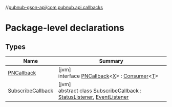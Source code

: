 //[pubnub-gson-api](../../index.md)/[com.pubnub.api.callbacks](index.md)

# Package-level declarations

## Types

| Name | Summary |
|---|---|
| [PNCallback](-p-n-callback/index.md) | [jvm]<br>interface [PNCallback](-p-n-callback/index.md)&lt;[X](-p-n-callback/index.md)&gt; : [Consumer](https://docs.oracle.com/javase/8/docs/api/java/util/function/Consumer.html)&lt;[T](https://docs.oracle.com/javase/8/docs/api/java/util/function/Consumer.html)&gt; |
| [SubscribeCallback](-subscribe-callback/index.md) | [jvm]<br>abstract class [SubscribeCallback](-subscribe-callback/index.md) : [StatusListener](../com.pubnub.api.v2.callbacks/-status-listener/index.md), [EventListener](../com.pubnub.api.v2.callbacks/-event-listener/index.md) |
